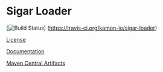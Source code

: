 Sigar Loader
============

[![Build Status](https://api.travis-ci.org/kamon-io/sigar-loader.png)]
(https://travis-ci.org/kamon-io/sigar-loader)

[License](https://github.com/kamon-io/sigar-loader/blob/master/LICENSE)

[Documentation](https://github.com/kamon-io/sigar-loader/tree/master/sigar-loader/src/main/resources)

[Maven Central Artifacts](http://search.maven.org/#search%7Cga%7C1%7Csigar-loader)


